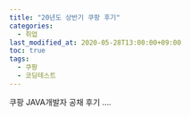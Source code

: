 ```yaml
---
title: "20년도 상반기 쿠팡 후기"
categories: 
  - 취업
last_modified_at: 2020-05-28T13:00:00+09:00
toc: true
tags: 
  - 쿠팡
  - 코딩테스트
---
```


쿠팡 JAVA개발자 공채 후기 ....
